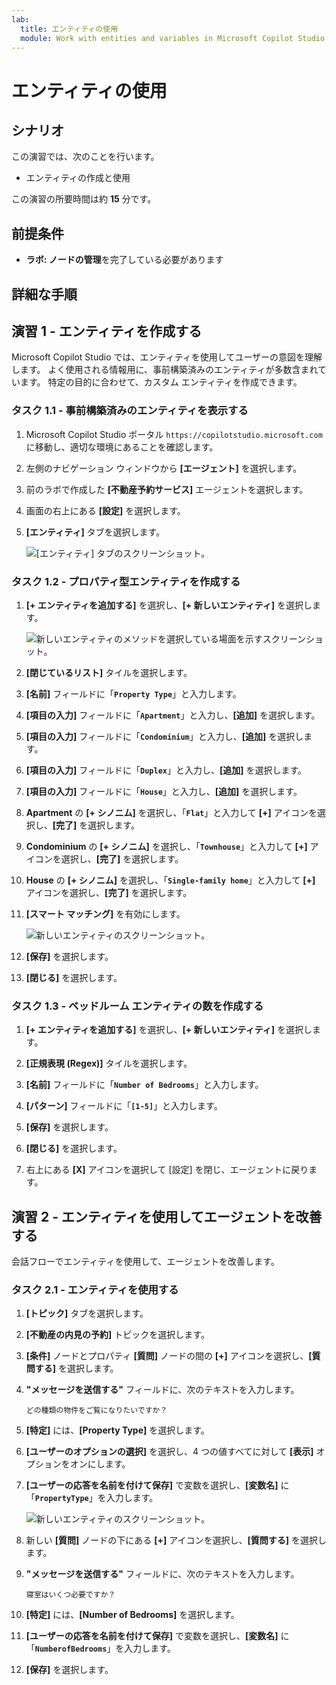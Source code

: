 ```yaml
---
lab:
  title: エンティティの使用
  module: Work with entities and variables in Microsoft Copilot Studio
---
```


# エンティティの使用

## シナリオ

この演習では、次のことを行います。

- エンティティの作成と使用

この演習の所要時間は約 **15** 分です。

## 前提条件

- **ラボ: ノードの管理**を完了している必要があります

## 詳細な手順

## 演習 1 - エンティティを作成する

Microsoft Copilot Studio では、エンティティを使用してユーザーの意図を理解します。 よく使用される情報用に、事前構築済みのエンティティが多数含まれています。 特定の目的に合わせて、カスタム エンティティを作成できます。

### タスク 1.1 - 事前構築済みのエンティティを表示する

1. Microsoft Copilot Studio ポータル `https://copilotstudio.microsoft.com` に移動し、適切な環境にあることを確認します。

1. 左側のナビゲーション ウィンドウから **[エージェント]** を選択します。

1. 前のラボで作成した **[不動産予約サービス]** エージェントを選択します。

1. 画面の右上にある **[設定]** を選択します。

1. **[エンティティ]** タブを選択します。

    ![[エンティティ] タブのスクリーンショット。](../media/system-entities.png)

### タスク 1.2 - プロパティ型エンティティを作成する

1. **[+ エンティティを追加する]** を選択し、**[+ 新しいエンティティ]** を選択します。

    ![新しいエンティティのメソッドを選択している場面を示すスクリーンショット。](../media/add-an-entity.png)

1. **[閉じているリスト]** タイルを選択します。

1. **[名前]** フィールドに「**`Property Type`**」と入力します。

1. **[項目の入力]** フィールドに「**`Apartment`**」と入力し、**[追加]** を選択します。

1. **[項目の入力]** フィールドに「**`Condominium`**」と入力し、**[追加]** を選択します。

1. **[項目の入力]** フィールドに「**`Duplex`**」と入力し、**[追加]** を選択します。

1. **[項目の入力]** フィールドに「**`House`**」と入力し、**[追加]** を選択します。

1. **Apartment** の **[+ シノニム]** を選択し、「**`Flat`**」と入力して **[+]** アイコンを選択し、**[完了]** を選択します。

1. **Condominium** の **[+ シノニム]** を選択し、「**`Townhouse`**」と入力して **[+]** アイコンを選択し、**[完了]** を選択します。

1. **House** の **[+ シノニム]** を選択し、「**`Single-family home`**」と入力して **[+]** アイコンを選択し、**[完了]** を選択します。

1. **[スマート マッチング]** を有効にします。

    ![新しいエンティティのスクリーンショット。](../media/add-list-entity.png)

1. **[保存]** を選択します。

1. **[閉じる]** を選択します。

### タスク 1.3 - ベッドルーム エンティティの数を作成する

1. **[+ エンティティを追加する]** を選択し、**[+ 新しいエンティティ]** を選択します。

1. **[正規表現 (Regex)]** タイルを選択します。

1. **[名前]** フィールドに「**`Number of Bedrooms`**」と入力します。

1. **[パターン]** フィールドに「**`[1-5]`**」と入力します。

1. **[保存]** を選択します。

1. **[閉じる]** を選択します。

1. 右上にある **[X]** アイコンを選択して [設定] を閉じ、エージェントに戻ります。

## 演習 2 - エンティティを使用してエージェントを改善する

会話フローでエンティティを使用して、エージェントを改善します。

### タスク 2.1 - エンティティを使用する

1. **[トピック]** タブを選択します。

1. **[不動産の内見の予約]** トピックを選択します。

1. **[条件]** ノードとプロパティ **[質問]** ノードの間の **[+]** アイコンを選択し、**[質問する]** を選択します。

1. **"メッセージを送信する"** フィールドに、次のテキストを入力します。

    `どの種類の物件をご覧になりたいですか？`

1. **[特定]** には、**[Property Type]** を選択します。

1. **[ユーザーのオプションの選択]** を選択し、4 つの値すべてに対して **[表示]** オプションをオンにします。

1. **[ユーザーの応答を名前を付けて保存]** で変数を選択し、**[変数名]** に「**`PropertyType`**」を入力します。

    ![新しいエンティティのスクリーンショット。](../media/question-node-entity.png)

1. 新しい **[質問]** ノードの下にある **[+]** アイコンを選択し、**[質問する]** を選択します。

1. **"メッセージを送信する"** フィールドに、次のテキストを入力します。

    `寝室はいくつ必要ですか？`

1. **[特定]** には、**[Number of Bedrooms]** を選択します。

1. **[ユーザーの応答を名前を付けて保存]** で変数を選択し、**[変数名]** に「**`NumberofBedrooms`**」を入力します。

1. **[保存]** を選択します。
